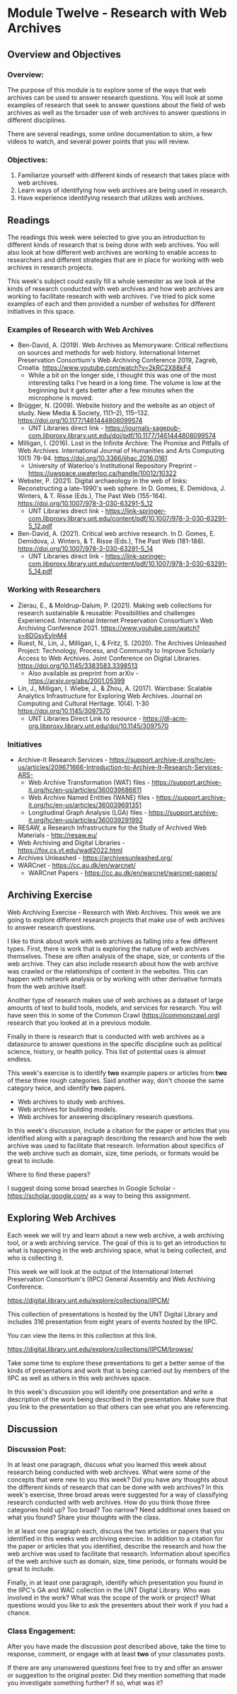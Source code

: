 # Module Twelve - Research with Web Archives

## Overview and Objectives

### Overview:

The purpose of this module is to explore some of the ways that web archives can be used to answer research questions. You will look at some examples of research that seek to answer questions about the field of web archives as well as the broader use of web archives to answer questions in different disciplines. 

There are several readings, some online documentation to skim, a few videos to watch, and several power points that you will review. 

### Objectives:

1. Familiarize yourself with different kinds of research that takes place with web archives.
2. Learn ways of identifying how web archives are being used in research.
3. Have experience identifying research that utilizes web archives.

## Readings

The readings this week were selected to give you an introduction to different kinds of research that is being done with web archives.  You will also look at how different web archives are working to enable access to researchers and different strategies that are in place for working with web archives in research projects. 

This week's subject could easily fill a whole semester as we look at the kinds of research conducted with web archives and how web archives are working to facilitate research with web archives.  I've tried to pick some examples of each and then provided a number of websites for different initiatives in this space. 

### Examples of Research with Web Archives

* Ben-David, A. (2019). Web Archives as Memoryware: Critical reflections on sources and methods for web history. International Internet Preservation Consortium's Web Archiving Conference 2019, Zagreb, Croatia.
https://www.youtube.com/watch?v=2kRC2X88kF4 
  * While a bit on the longer side, I thought this was one of the most interesting talks I've heard in a long time. The volume is low at the beginning but it gets better after a few minutes when the microphone is moved. 
* Brügger, N. (2009). Website history and the website as an object of study. New Media & Society, 11(1–2), 115–132. https://doi.org/10.1177/1461444808099574
  * UNT Libraries direct link - https://journals-sagepub-com.libproxy.library.unt.edu/doi/pdf/10.1177/1461444808099574 
* Milligan, I. (2016). Lost in the Infinite Archive: The Promise and Pitfalls of Web Archives. International Journal of Humanities and Arts Computing 10(1) 78-94. https://doi.org/10.3366/ijhac.2016.0161
  * University of Waterloo's Institutional Repository Preprint - https://uwspace.uwaterloo.ca/handle/10012/10322 
* Webster, P. (2021). Digital archaeology in the web of links: Reconstructing a late-1990's web sphere.  In D. Gomes, E. Demidova, J. Winters, & T. Risse (Eds.), The Past Web (155-164). https://doi.org/10.1007/978-3-030-63291-5_12 
  * UNT Libraries direct link - https://link-springer-com.libproxy.library.unt.edu/content/pdf/10.1007/978-3-030-63291-5_12.pdf 
* Ben-David, A. (2021). Critical web archive research. In D. Gomes, E. Demidova, J. Winters, & T. Risse (Eds.), The Past Web (181-188). https://doi.org/10.1007/978-3-030-63291-5_14 
  * UNT Libraries direct link - https://link-springer-com.libproxy.library.unt.edu/content/pdf/10.1007/978-3-030-63291-5_14.pdf 

### Working with Researchers

* Zierau, E., & Moldrup-Dalum, P. (2021). Making web collections for research sustainable & reusable: Possibilities and challenges Experienced. International Internet Preservation Consortium's Web Archiving Conference 2021.
https://www.youtube.com/watch?v=8DGsyEylnM4
* Ruest, N., Lin, J., Milligan, I., & Fritz, S. (2020). The Archives Unleashed Project: Technology, Process, and Community to Improve Scholarly Access to Web Archives. Joint Conference on Digital Libraries. https://doi.org/10.1145/3383583.3398513
  * Also available as preprint from arXiv - https://arxiv.org/abs/2001.05399
* Lin, J., Milligan, I. Wiebe, J., & Zhou, A. (2017). Warcbase: Scalable Analytics Infrastructure for Exploring Web Archives. Journal on Computing and Cultural Heritage. 10(4). 1-30 https://doi.org/10.1145/3097570
  * UNT Libraries Direct Link to resource - https://dl-acm-org.libproxy.library.unt.edu/doi/10.1145/3097570 

### Initiatives
* Archive-It Research Services - https://support.archive-it.org/hc/en-us/articles/209671666-Introduction-to-Archive-It-Research-Services-ARS- 
  * Web Archive Transformation (WAT) files - https://support.archive-it.org/hc/en-us/articles/360039686611
  * Web Archive Named Entities (WANE) files - https://support.archive-it.org/hc/en-us/articles/360039691351 
  * Longitudinal Graph Analysis (LGA) files - https://support.archive-it.org/hc/en-us/articles/360039291992 
* RESAW, a Research Infrastructure for the Study of Archived Web Materials - http://resaw.eu/ 
* Web Archiving and Digital Libraries - https://fox.cs.vt.edu/wadl2022.html 
* Archives Unleashed - https://archivesunleashed.org/ 
* WARCnet - https://cc.au.dk/en/warcnet/ 
  * WARCnet Papers - https://cc.au.dk/en/warcnet/warcnet-papers/ 

## Archiving Exercise

Web Archiving Exercise - Research with Web Archives. 
This week we are going to explore different research projects that make use of web archives to answer research questions. 

I like to think about work with web archives as falling into a few different types.  First, there is work that is exploring the nature of web archives themselves.  These are often analysis of the shape, size, or contents of the web archive.  They can also include research about how the web archive was crawled or the relationships of content in the websites.  This can happen with network analysis or by working with other derivative formats from the web archive itself. 

Another type of research makes use of web archives as a dataset of large amounts of text to build tools, models, and services for research.  You will have seen this in some of the Common Crawl (https://commoncrawl.org) research that you looked at in a previous module. 

Finally in there is research that is conducted with web archives as a datasource to answer questions in the specific discipline such as political science, history, or health policy. This list of potential uses is almost endless. 

This week's exercise is to identify **two** example papers or articles from **two** of these three rough categories. Said another way, don't choose the same category twice, and identify **two** papers. 

* Web archives to study web archives.
* Web archives for building models.
* Web archives for answering disciplinary research questions.

In this week's discussion, include a citation for the paper or articles that you identified along with a paragraph describing the research and how the web archive was used to facilitate that research. Information about specifics of the web archive such as domain, size, time periods, or formats would be great to include. 

Where to find these papers?

I suggest doing some broad searches in Google Scholar - https://scholar.google.com/ as a way to being this assignment. 

## Exploring Web Archives

Each week we will try and learn about a new web archive, a web archiving tool, or a web archiving service.  The goal of this is to get an introduction to what is happening in the web archiving space, what is being collected, and who is collecting it. 

This week we will look at the output of the International Internet Preservation Consortium's (IIPC) General Assembly and Web Archiving Conference. 

https://digital.library.unt.edu/explore/collections/IIPCM/ 

This collection of presentations is hosted by the UNT Digital Library and includes 316 presentation from eight years of events hosted by the IIPC. 

You can view the items in this collection at this link. 

https://digital.library.unt.edu/explore/collections/IIPCM/browse/

Take some time to explore these presentations to get a better sense of the kinds of presentations and work that is being carried out by members of the IIPC as well as others in this web archives space. 

In this week's discussion you will identify one presentation and write a description of the work being described in the presentation.  Make sure that you link to the presentation so that others can see what you are referencing. 

## Discussion

### Discussion Post:
In at least one paragraph, discuss what you learned this week about research being conducted with web archives. What were some of the concepts that were new to you this week? Did you have any thoughts about the different kinds of research that can be done with web archives? In this week's exercise, three broad areas were suggested for a way of classifying research conducted with web archives.  How do you think those three categories hold up? Too broad? Too narrow? Need additional ones based on what you found? Share your thoughts with the class. 

In at least one paragraph each, discuss the two articles or papers that you identified in this weeks web archiving exercise. In addition to a citation for the paper or articles that you identified, describe the research and how the web archive was used to facilitate that research. Information about specifics of the web archive such as domain, size, time periods, or formats would be great to include. 

Finally, in at least one paragraph, identify which presentation you found in the IIPC's GA and WAC collection in the UNT Digital Library. Who was involved in the work? What was the scope of the work or project? What questions would you like to ask the presenters about their work if you had a chance. 

### Class Engagement:

After you have made the discussion post described above, take the time to response, comment, or engage with at least **two** of your classmates posts.  

If there are any unanswered questions feel free to try and offer an answer or suggestion to the original poster.  Did they mention something that made you investigate something further? If so, what was it? 
